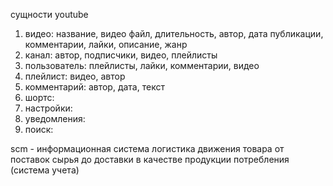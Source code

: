 сущности youtube
1. видео: название, видео файл, длительность, автор, дата публикации, комментарии, лайки, описание, жанр
2. канал: автор, подписчики, видео, плейлисты
3. пользователь: плейлисты, лайки, комментарии, видео
4. плейлист: видео, автор
5. комментарий: автор, дата, текст
6. шортс: 
7. настройки: 
8. уведомления: 
9. поиск: 

scm - информационная система логистика движения товара от поставок сырья до доставки в качестве продукции потребления (система учета)
